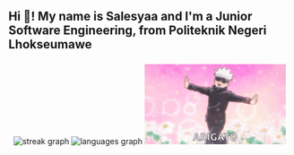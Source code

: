 <h2 align="left">Hi 👋! My name is Salesyaa and I'm a Junior Software Engineering, from Politeknik Negeri Lhokseumawe</h2>

###

<div align="center">
    <!--<img src="https://github-readme-stats.vercel.app/api?username=Salesyaa&hide_title=false&hide_rank=false&show_icons=true&include_all_commits=true&count_private=true&disable_animations=false&theme=dracula&locale=en&hide_border=false" height="150" alt="stats graph" /> -->
    <img src="https://streak-stats.demolab.com?user=Salesyaa&locale=en&mode=daily&theme=dracula&hide_border=false&border_radius=5" height="150" alt="streak graph" />
    <img src="https://github-readme-stats.vercel.app/api/top-langs?username=Salesyaa&locale=en&hide_title=false&layout=compact&card_width=320&langs_count=5&theme=dracula&hide_border=false" height="150" alt="languages graph" />
    <img width="50%" src="gojo.gif" />
</div>

###
